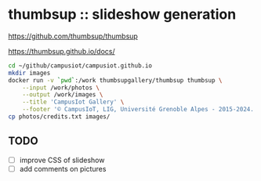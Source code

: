 

# thumbsup :: slideshow generation

https://github.com/thumbsup/thumbsup

https://thumbsup.github.io/docs/

```bash
cd ~/github/campusiot/campusiot.github.io
mkdir images
docker run -v `pwd`:/work thumbsupgallery/thumbsup thumbsup \
    --input /work/photos \
    --output /work/images \
    --title 'CampusIot Gallery' \
    --footer '© CampusIoT, LIG, Université Grenoble Alpes - 2015-2024. <a href="credits.txt">Credits</a>'
cp photos/credits.txt images/
```

## TODO

* [ ] improve CSS of slideshow
* [ ] add comments on pictures
